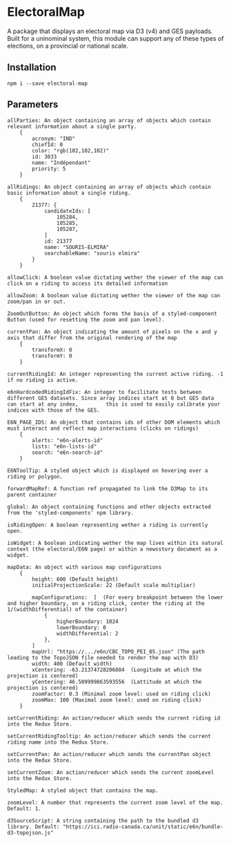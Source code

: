 # ElectoralMap

A package that displays an electoral map via D3 (v4) and GES payloads.
Built for a uninominal system, this module can support any of these types of elections, on a provincial or national scale.

## Installation

```npm
npm i --save electoral-map
```

## Parameters
    allParties: An object containing an array of objects which contain relevant information about a single party.
        {
            acronym: "IND"
            chiefId: 0
            color: "rgb(102,102,102)"
            id: 3033
            name: "Indépendant"
            priority: 5
        }

    allRidings: An object containing an array of objects which contain basic information about a single riding.
        {
            21377: {
                candidateIds: [
                    105284,
                    105285,
                    105287,
                ]
                id: 21377
                name: "SOURIS-ELMIRA"
                searchableName: "souris elmira"
            }
        }

    allowClick: A boolean value dictating wether the viewer of the map can click on a riding to access its detailed information

    allowZoom: A boolean value dictating wether the viewer of the map can zoom/pan in or out.

    ZoomOutButton: An object which forms the basis of a styled-component Button (used for resetting the zoom and pan level).

    currentPan: An object indicating the amount of pixels on the x and y axis that differ from the original rendering of the map
        {
            transformX: 0
            transformY: 0
        } 

    currentRidingId: An integer representing the current active riding. -1 if no riding is active.

    e6nHardcodedRidingIdFix: An integer to facilitate tests between different GES datasets. Since array indices start at 0 but GES data can start at any index,         this is used to easily calibrate your indices with those of the GES.

    E6N_PAGE_IDS: An object that contains ids of other DOM elements which must interact and reflect map interactions (clicks on ridings)
        {
            alerts: "e6n-alerts-id"
            lists: "e6n-lists-id"
            search: "e6n-search-id"
        }

    E6NToolTip: A styled object which is displayed on hovering over a riding or polygon.

    forwardMapRef: A function ref propagated to link the D3Map to its parent container 

    global: An object containing functions and other objects extracted from the 'styled-components' npm library. 

    isRidingOpen: A boolean representing wether a riding is currently open. 

    isWidget: A boolean indicating wether the map lives within its natural context (the electoral/E6N page) or within a newsstory document as a widget.

    mapData: An object with various map configurations 
        {
            height: 600 (Default height)
            initialProjectionScale: 22 (Default scale multiplier)

            mapConfigurations:  [  (For every breakpoint between the lower and higher boundary, on a riding click, center the riding at the 1/(widthDifferential) of the container)
                {
                    higherBoundary: 1024 
                    lowerBoundary: 0
                    widthDifferential: 2
                }, 
            ]
            mapUrl: "https://.../e6n/CBC_TOPO_PEI_05.json" (The path leading to the TopoJSON file needed to render the map with D3)
            width: 400 (Default width)
            xCentering: -63.21374728206884  (Longitude at which the projection is centered)
            yCentering: 46.509999863593556  (Lattitude at which the projection is centered)
            zoomFactor: 0.3 (Minimal zoom level: used on riding click)
            zoomMax: 100 (Maximal zoom level: used on riding click)
        }

    setCurrentRiding: An action/reducer which sends the current riding id into the Redux Store.

    setCurrentRidingTooltip: An action/reducer which sends the current riding name into the Redux Store.

    setCurrentPan: An action/reducer which sends the currentPan object into the Redux Store.

    setCurrentZoom: An action/reducer which sends the current zoomLevel into the Redux Store.

    StyledMap: A styled object that contains the map.

    zoomLevel: A number that represents the current zoom level of the map. Default: 1.

    d3SourceScript: A string containing the path to the bundled d3 library. Default: "https://ici.radio-canada.ca/unit/static/e6n/bundle-d3-topojson.js"